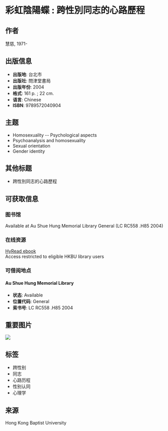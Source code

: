 # 彩虹陰陽蝶 : 跨性別同志的心路歷程

## 作者
慧慈, 1971-

## 出版信息
- **出版地**: 台北市
- **出版社**: 問津堂書局
- **出版年份**: 2004
- **格式**: 161 p. ; 22 cm.
- **语言**: Chinese
- **ISBN**: 9789572040904

## 主题
- Homosexuality -- Psychological aspects
- Psychoanalysis and homosexuality
- Sexual orientation
- Gender identity

## 其他标题
- 跨性別同志的心路歷程

## 可获取信息
### 图书馆
Available at Au Shue Hung Memorial Library General (LC RC558 .H85 2004)

### 在线资源
[HyRead ebook](https://view/action/uresolver.do?operation=resolveService&package_service_id=37657855820003409&institutionId=3409&customerId=3405&VE=true)  
Access restricted to eligible HKBU library users

### 可借阅地点
#### Au Shue Hung Memorial Library
- **状态**: Available
- **位置代码**: General
- **索书号**: LC RC558 .H85 2004

## 重要图片
[![](custom/852JULAC_HKBU-HKBU/img/library-logo.png)](custom/852JULAC_HKBU-HKBU/img/library-logo.png)

## 标签
- 跨性别
- 同志
- 心路历程
- 性别认同
- 心理学

## 来源
Hong Kong Baptist University